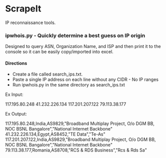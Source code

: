 # ScrapeIt
IP reconnaissance tools.



### ipwhois.py - Quickly determine a best guess on IP origin
Designed to query ASN, Organization Name, and ISP and then print it to the console so it can be easily copy/imported into excel.

#### Directions
- Create a file called search_ips.txt.
- Paste a single IP address on each line without any CIDR - No IP ranges
- Run ipwhois.py in the same directory as search_ips.txt


Ex Input:

117.195.80.248
41.232.226.134
117.201.207.122
79.113.38.177


Ex Output:

117.195.80.248,India,AS9829,"Broadband Multiplay Project, O/o DGM BB, NOC BSNL Bangalore","National Internet Backbone"
41.232.226.134,Egypt,AS8452,"TE Data","Te-As"
117.201.207.122,India,AS9829,"Broadband Multiplay Project, O/o DGM BB, NOC BSNL Bangalore","National Internet Backbone"
79.113.38.177,Romania,AS8708,"RCS & RDS Business","Rcs & Rds Sa"
